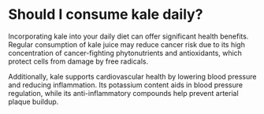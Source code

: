 # Should I consume kale daily?

Incorporating kale into your daily diet can offer significant health benefits. Regular consumption of kale juice may reduce cancer risk due to its high concentration of cancer-fighting phytonutrients and antioxidants, which protect cells from damage by free radicals.

Additionally, kale supports cardiovascular health by lowering blood pressure and reducing inflammation. Its potassium content aids in blood pressure regulation, while its anti-inflammatory compounds help prevent arterial plaque buildup.